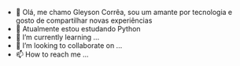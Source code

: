 - 👋 Olá, me chamo Gleyson Corrêa, sou um amante por tecnologia e gosto de compartilhar novas experiências
- 👀 Atualmente estou estudando Python 
- 🌱 I’m currently learning ...
- 💞️ I’m looking to collaborate on ...
- 📫 How to reach me ...

<!---
scorpiontech/scorpiontech is a ✨ special ✨ repository because its `README.md` (this file) appears on your GitHub profile.
You can click the Preview link to take a look at your changes.
--->
